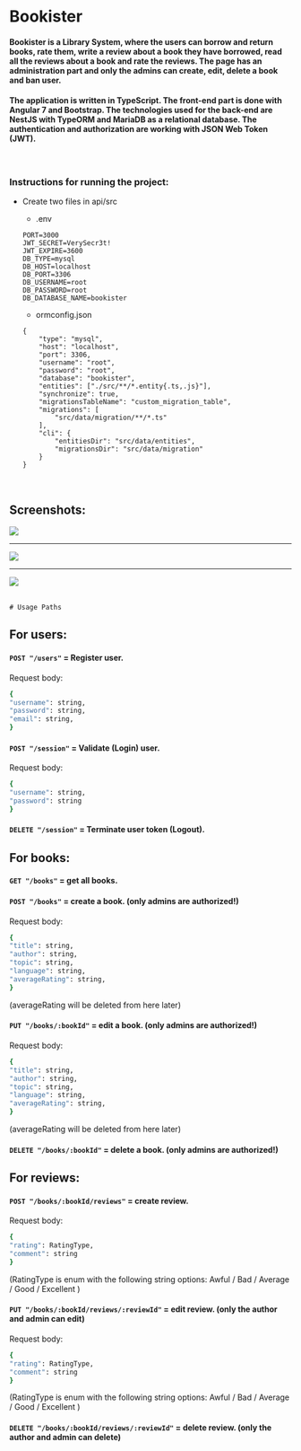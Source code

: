 # Bookister

#### Bookister is a Library System, where the users can borrow and return books, rate them, write a review about a book they have borrowed, read all the reviews about a book and rate the reviews. The page has an administration part and only the admins can create, edit, delete a book and ban user.

#### The application is written in TypeScript. The front-end part is done with Angular 7 and Bootstrap. The technologies used for the back-end are NestJS with TypeORM and MariaDB as a relational database. The authentication and authorization are working with JSON Web Token (JWT).

<br />

### Instructions for running the project:

* Create two files in api/src
    * .env

    ```
    PORT=3000
    JWT_SECRET=VerySecr3t!
    JWT_EXPIRE=3600
    DB_TYPE=mysql
    DB_HOST=localhost
    DB_PORT=3306
    DB_USERNAME=root
    DB_PASSWORD=root
    DB_DATABASE_NAME=bookister
    ```
    
    * ormconfig.json

    ```
    {
        "type": "mysql",
        "host": "localhost",
        "port": 3306,
        "username": "root",
        "password": "root",
        "database": "bookister",
        "entities": ["./src/**/*.entity{.ts,.js}"],
        "synchronize": true,
        "migrationsTableName": "custom_migration_table",
        "migrations": [
            "src/data/migration/**/*.ts"
        ],
        "cli": {
            "entitiesDir": "src/data/entities",
            "migrationsDir": "src/data/migration"
        }
    }

    ```
   
   
<br />

## Screenshots:


<img src="https://user-images.githubusercontent.com/13811965/67276614-c14c8000-f4cd-11e9-8586-df7e7f4f3a0c.png">
<hr>
<img src="https://user-images.githubusercontent.com/13811965/67276554-9feb9400-f4cd-11e9-9627-8089797e83b6.png" width="">
<hr>
<img src="https://user-images.githubusercontent.com/13811965/67276716-f35de200-f4cd-11e9-87ce-4b9b54c96748.png">



<br />
<br />



    # Usage Paths

  

## For users:

#### ``POST "/users"`` = Register user.
Request body:

```bash
{
"username": string,
"password": string,
"email": string,
}
```

#### ``POST "/session"`` = Validate (Login) user.
Request body:

```bash
{
"username": string,
"password": string
}
```

#### ``DELETE "/session"`` = Terminate user token (Logout).

  
## For books:

#### ``GET "/books"`` = get all books.

#### ``POST "/books"`` = create a book. (only admins are authorized!)
Request body:

```bash
{
"title": string,
"author": string,
"topic": string,
"language": string,
"averageRating": string,
}
```

(averageRating will be deleted from here later)


#### ``PUT "/books/:bookId"`` = edit a book. (only admins are authorized!)
Request body:

```bash
{
"title": string,
"author": string,
"topic": string,
"language": string,
"averageRating": string,
}
```

(averageRating will be deleted from here later)


#### ``DELETE "/books/:bookId"`` = delete a book. (only admins are authorized!)



## For reviews:

#### ``POST "/books/:bookId/reviews"`` = create review.
Request body:

```bash
{
"rating": RatingType,
"comment": string
}
```

(RatingType is enum with the following string options: Awful / Bad / Average / Good / Excellent )


#### ``PUT "/books/:bookId/reviews/:reviewId"`` = edit review. (only the author and admin can edit)
Request body:

```bash
{
"rating": RatingType,
"comment": string
}
```

(RatingType is enum with the following string options: Awful / Bad / Average / Good / Excellent )

#### ``DELETE "/books/:bookId/reviews/:reviewId"`` = delete review. (only the author and admin can delete)





